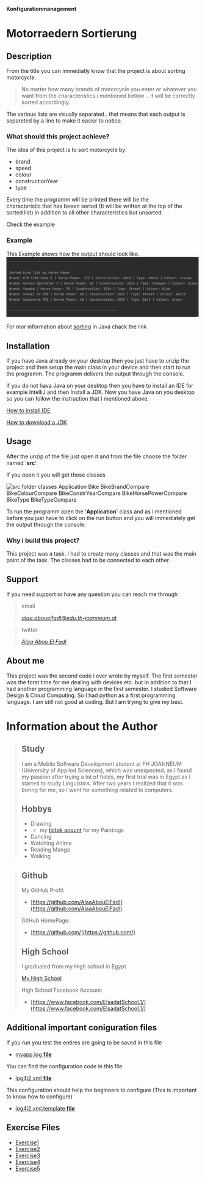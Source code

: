 **Konfigurationmanagement**
# Motorraedern Sortierung
## Description

From the title you can immediatly
know that the project is 
about sorting motorcycle.

>No matter how many brands of motorcycle you 
> enter or whatever you want from the characteristics
> i mentioned bellow .. it will be correctly 
> sorted accordingly.

The various lists are visually 
separated.. that means that each 
output is separeted by  a line to
make it easier to notice.

### What should this project achieve?
The idea of this project is to sort
motorcycle by:
- brand
- speed
- colour
- constructionYear
- type

Every time the programm will be 
printed there will be the  
characteristic that has beeen sorted
(It will be written at the top of the 
sorted list)
in addition to all other characteristics
but unsorted.

Check the example

### Example
This Example shows how the output should 
look like.
![example of the project output](images/ex1_2.png)

For mor information about [sorting](https://www.geeksforgeeks.org/sorting-in-java/) in Java chack the link


## Installation
If you have Java already on your desktop then 
you just have to unzip the project and 
then setup the main class in your device
and then start to run the programm.
The programm delivers the output through 
the console.

If you do not hava Java on your desktop then
you have to install an IDE for example
IntelliJ and then Install a JDK. Now you have 
Java on you desktop so you can follow the
instruction that I mentioned above.

[How to install IDE](https://www.geeksforgeeks.org/step-by-step-guide-to-install-intellij-idea/)

[How to download a JDK](https://www.jetbrains.com/idea/guide/tips/download-jdk/)

## Usage
After the unzip of the file  just open it and from
the file choose the folder named '**src**'.

If you open it you will get those classes

![src folder classes 
Application  Bike  BikeBrandCompare 
BikeColourCompare  BikeConstrYearCompare 
BikeHorsePowerCompare BikeType BikeTypeCompare](images/ex1_3.png)

To run the programm open the '**Application**'
class and as i mentioned before you just have to click on
the run button and you will immediately get 
the output through the console.


### Why i build this project?
This project was a task. I had
to create many classes and that was 
the main point of the task. The classes
had to be connected to each other.

## Support
If you need support or have any question 
you can reach me through 
>email
> 
>[*alaa.abouelfadl@edu.fh-joanneum.at*](https://elearning.fh-joanneum.at/user/profile.php)

>twitter
>
>[*Alaa Abou El Fadl*](https://twitter.com/Alaa__Khairy)

## About me
This project was the second code i ever wrote
by myself. The first semester was the forst time 
for me dealing with devices etc. but in addition to 
that I  had another programming language
in the first semester. I studied Software Design &
Cloud Computing. So I had python as a first 
programming language. I am still not good at coding.
But I am trying to give my best.

# Information about the Author
>## Study
>I am a Mobile Software Development student at FH JOANNEUM
(University of Applied Sciences), which was unexpected, as I
found my passion after trying a lot of fields, my first
trial was in Egypt as I started to study Linguistics.
After two years I realized that it was boring for me,
so I went for something related to computers.
>## Hobbys
> - Drawing 
> - - my [tictok acount](https://www.tiktok.com/@alaa.kh01) for my Paintings 
> - Dancing
> - Watching Anime
> - Reading Manga
> - Walking


>## Github 
>My GitHub Profil:
>- [https://github.com/AlaaAbouElFadl](https://github.com/AlaaAbouElFadl)
>
>GitHub HomePage:
>- [https://github.com/](https://github.com/)
>
>## High School
>I graduated from my High school in Egypt 
>
>[My High School](https://www.bing.com/search?q=+%D9%85%D8%AF%D8%B1%D8%B3%D9%87+%D8%A7%D9%84%D8%B3%D8%A7%D8%AF%D8%A7%D8%AA+%D8%A7%D9%84%D8%AB%D8%A7%D9%86%D9%88%D9%8A%D9%87++%D8%A8%D9%86%D8%A7%D8%AA+%D8%A7%D9%84%D8%AB%D8%A7%D9%86%D9%8A%D9%87&qs=n&form=QBRE&sp=-1&lq=0&pq=+%D9%85%D8%AF%D8%B1%D8%B3%D9%87+%D8%A7%D9%84%D8%B3%D8%A7%D8%AF%D8%A7%D8%AA+%D8%A7%D9%84%D8%AB%D8%A7%D9%86%D9%88%D9%8A%D9%87++%D8%A8%D9%86%D8%A7%D8%AA+%D8%A7%D9%84%D8%AB%D8%A7%D9%86%D9%8A%D9%87&sc=1-37&sk=&cvid=F006453C2FA4443298311237AE16A911&ghsh=0&ghacc=0&ghpl=)
>
>High School Facebook Account: 
>- [https://www.facebook.com/ElsadatSchool.1/](https://www.facebook.com/ElsadatSchool.1/)
## Additional important coniguration files
If you run you test the entires are going to be saved in this file
- [myapp.log **file**](logs/myapp.log)

You can find the configuration code in this file
- [log4j2.xml **file**](src/main/resources/log4j2.xml)

This configuration should help the beginners to configure (This is important to know how to configure)
- [log4j2.xml.template **file**](src/main/resources/log4j2.xml.template)

## Exercise Files
- [Exercise1](exercise1.md)
- [Exercise2](exercise2.md)
- [Exercise3](exercise3.md)
- [Exercise4](exercise4.md)
- [Exercise5](exercise5.md)